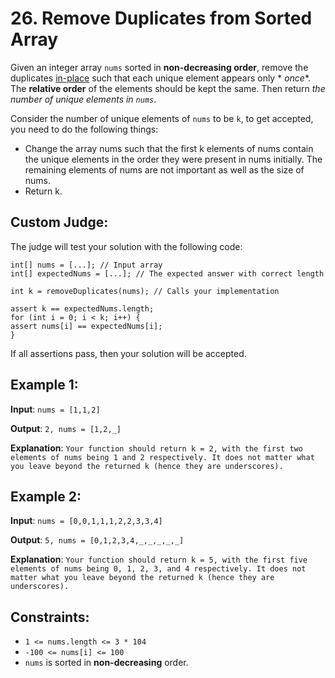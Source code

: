 # 26. Remove Duplicates from Sorted Array

Given an integer array `nums` sorted in **non-decreasing order**, remove the
duplicates [in-place](https://en.wikipedia.org/wiki/In-place_algorithm) such that each unique element appears only *
*once**. The **relative order** of the elements should be kept the same. Then return _the number of unique elements
in `nums`_.

Consider the number of unique elements of `nums` to be `k`, to get accepted, you need to do the following things:

* Change the array nums such that the first k elements of nums contain the unique elements in the order they were
  present
  in nums initially. The remaining elements of nums are not important as well as the size of nums.
* Return k.

## Custom Judge:

The judge will test your solution with the following code:

```
int[] nums = [...]; // Input array
int[] expectedNums = [...]; // The expected answer with correct length

int k = removeDuplicates(nums); // Calls your implementation

assert k == expectedNums.length;
for (int i = 0; i < k; i++) {
assert nums[i] == expectedNums[i];
}
```

If all assertions pass, then your solution will be accepted.

## Example 1:

**Input**: `nums = [1,1,2]`

**Output**: `2, nums = [1,2,_]`

**Explanation**: `Your function should return k = 2, with the first two elements of nums being 1 and 2 respectively.
It does not matter what you leave beyond the returned k (hence they are underscores).
`

## Example 2:

**Input**: `nums = [0,0,1,1,1,2,2,3,3,4]`

**Output**: `5, nums = [0,1,2,3,4,_,_,_,_,_]`

**Explanation**: `Your function should return k = 5, with the first five elements of nums being 0, 1, 2, 3, and 4
respectively.
It does not matter what you leave beyond the returned k (hence they are underscores).
`

## Constraints:

* `1 <= nums.length <= 3 * 104`
* `-100 <= nums[i] <= 100`
* `nums` is sorted in **non-decreasing** order.